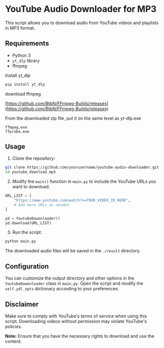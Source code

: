 # YouTube Audio Downloader for MP3

This script allows you to download audio from YouTube videos and playlists in MP3 format.

## Requirements

- Python 3
- `yt_dlp` library
- ffmpeg

Install yt_dlp

```bash
pip install yt_dlp
```

download ffmpeg

[https://github.com/BtbN/FFmpeg-Builds/releases](https://github.com/BtbN/FFmpeg-Builds/releases)

From the downloaded zip file, put it on the same level as yt-dlp.exe
```
ffmpeg.exe
ffprobe.exe
```

## Usage

1. Clone the repository:

```bash
git clone https://github.com/yourusername/youtube-audio-downloader.git
cd youtube_download_mp3
```

2. Modify the `main()` function in `main.py` to include the YouTube URLs you want to download.

```python
URL_LIST = [
    "https://www.youtube.com/watch?v=YOUR_VIDEO_ID_HERE",
    # Add more URLs as needed
]

yd = YoutubeDowonloader()
yd.download(URL_LIST)
```

3. Run the script:

```bash
python main.py
```

The downloaded audio files will be saved in the `./result` directory.

## Configuration

You can customize the output directory and other options in the `YoutubeDowonloader` class in `main.py`. Open the script and modify the `self.ydl_opts` dictionary according to your preferences.

## Disclaimer

Make sure to comply with YouTube's terms of service when using this script. Downloading videos without permission may violate YouTube's policies.

**Note:** Ensure that you have the necessary rights to download and use the content.